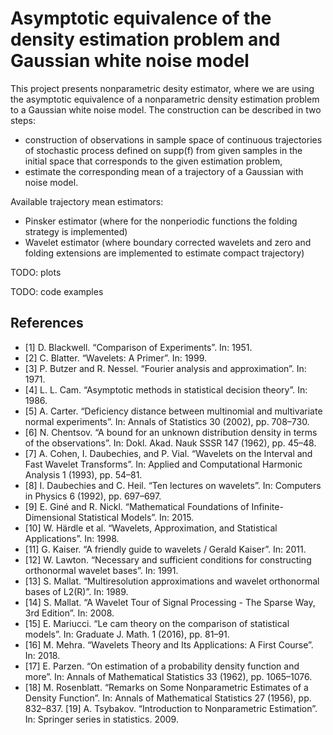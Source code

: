 # Asymptotic equivalence of the density estimation problem and Gaussian white noise model

This project presents nonparametric desity estimator, where we are using the asymptotic equivalence of a nonparametric density estimation problem to a Gaussian white noise model. The construction can be described in two steps:
- construction of observations in sample space of continuous trajectories of stochastic process defined on supp(f) from given samples in the initial space that corresponds to the given estimation problem,
- estimate the corresponding mean of a trajectory of a Gaussian with noise model.

Available trajectory mean estimators:
- Pinsker estimator (where for the nonperiodic functions the folding strategy is implemented)
- Wavelet estimator (where boundary corrected wavelets and zero and folding extensions are implemented to estimate compact trajectory)

TODO: plots

TODO: code examples

## References
- [1] D. Blackwell. “Comparison of Experiments”. In: 1951.
- [2] C. Blatter. “Wavelets: A Primer”. In: 1999.
- [3] P. Butzer and R. Nessel. “Fourier analysis and approximation”. In: 1971.
- [4] L. L. Cam. “Asymptotic methods in statistical decision theory”. In: 1986.
- [5] A. Carter. “Deficiency distance between multinomial and multivariate normal experiments”. In: Annals of Statistics 30 (2002), pp. 708–730.
- [6] N. Chentsov. “A bound for an unknown distribution density in terms of the observations”. In: Dokl. Akad. Nauk SSSR 147 (1962), pp. 45–48.
- [7] A. Cohen, I. Daubechies, and P. Vial. “Wavelets on the Interval and Fast Wavelet Transforms”. In: Applied and Computational Harmonic Analysis 1 (1993), pp. 54–81.
- [8] I. Daubechies and C. Heil. “Ten lectures on wavelets”. In: Computers in Physics 6 (1992), pp. 697–697.
- [9] E. Giné and R. Nickl. “Mathematical Foundations of Infinite-Dimensional Statistical Models”. In: 2015.
- [10] W. Härdle et al. “Wavelets, Approximation, and Statistical Applications”. In: 1998.
- [11] G. Kaiser. “A friendly guide to wavelets / Gerald Kaiser”. In: 2011.
- [12] W. Lawton. “Necessary and sufficient conditions for constructing orthonormal wavelet bases”. In: 1991.
- [13] S. Mallat. “Multiresolution approximations and wavelet orthonormal bases of L2(R)”. In: 1989.
- [14] S. Mallat. “A Wavelet Tour of Signal Processing - The Sparse Way, 3rd Edition”. In: 2008.
- [15] E. Mariucci. “Le cam theory on the comparison of statistical models”. In: Graduate J. Math. 1 (2016), pp. 81–91.
- [16] M. Mehra. “Wavelets Theory and Its Applications: A First Course”. In: 2018.
- [17] E. Parzen. “On estimation of a probability density function and more”. In: Annals of Mathematical Statistics 33 (1962), pp. 1065–1076.
- [18] M. Rosenblatt. “Remarks on Some Nonparametric Estimates of a Density Function”. In: Annals of Mathematical Statistics 27 (1956), pp. 832–837.
[19] A. Tsybakov. “Introduction to Nonparametric Estimation”. In: Springer series in statistics. 2009.
